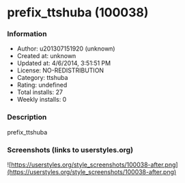 # prefix_ttshuba (100038)

### Information
- Author: u201307151920 (unknown)
- Created at: unknown
- Updated at: 4/6/2014, 3:51:51 PM
- License: NO-REDISTRIBUTION
- Category: ttshuba
- Rating: undefined
- Total installs: 27
- Weekly installs: 0


### Description
prefix_ttshuba


### Screenshots (links to userstyles.org)
![https://userstyles.org/style_screenshots/100038-after.png](https://userstyles.org/style_screenshots/100038-after.png)


